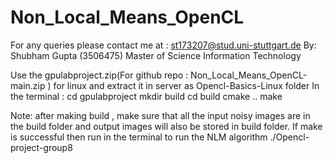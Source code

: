 # Non_Local_Means_OpenCL
For any queries please contact me at : st173207@stud.uni-stuttgart.de
By: Shubham Gupta (3506475)
Master of Science Information Technology

Use the gpulabproject.zip(For github repo : Non_Local_Means_OpenCL-main.zip ) for linux and extract it in server as Opencl-Basics-Linux folder
In the terminal :
cd gpulabproject
mkdir build
cd build
cmake ..
make 


Note: after making build , make sure that all the input noisy images are in the build folder and output images will also be stored in build folder.
If make is successful then run in the terminal to run the NLM algorithm
./Opencl-project-group8
